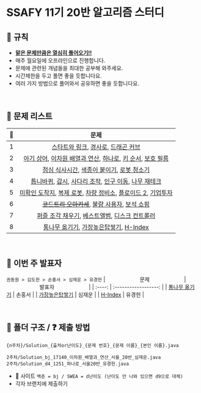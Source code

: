 # SSAFY 11기 20반 알고리즘 스터디

## 🙏 규칙
- <U>**맡은 문제만큼은 열심히 풀어오기!!**</U>
- 매주 월요일에 오프라인으로 진행합니다.
- 문제에 관련된 개념들을 최대한 공부해 와주세요.
- 시간제한을 두고 풀면 좋을 듯합니다요.
- 여러 가지 방법으로 풀어와서 공유하면 좋을 듯합니다요.

<br/>

## 📝 문제 리스트
| 🚩 | 문제 |
| :---- | :------------------: | 
| 1 |[스타트와 링크](https://www.acmicpc.net/problem/14889), [경사로](https://www.acmicpc.net/problem/14890), [드래곤 커브](https://www.acmicpc.net/problem/15685) |
| 2 |[아기 상어](https://www.acmicpc.net/problem/16236), [이차원 배열과 연산](https://www.acmicpc.net/problem/17140), [하나로](https://swexpertacademy.com/main/code/problem/problemDetail.do?contestProbId=AV15StKqAQkCFAYD&categoryId=AV15StKqAQkCFAYD&categoryType=CODE&problemTitle=%ED%95%98%EB%82%98%EB%A1%9C&orderBy=FIRST_REG_DATETIME&selectCodeLang=ALL&select-1=&pageSize=10&pageIndex=1), [키 순서](https://swexpertacademy.com/main/code/problem/problemDetail.do?contestProbId=AWXQsLWKd5cDFAUo&categoryId=AWXQsLWKd5cDFAUo&categoryType=CODE&problemTitle=%ED%82%A4+%EC%88%9C%EC%84%9C&orderBy=FIRST_REG_DATETIME&selectCodeLang=ALL&select-1=&pageSize=10&pageIndex=1), [보호 필름](https://swexpertacademy.com/main/code/problem/problemDetail.do?contestProbId=AV5V1SYKAaUDFAWu&categoryId=AV5V1SYKAaUDFAWu&categoryType=CODE&problemTitle=%EB%AA%A8%EC%9D%98&orderBy=FIRST_REG_DATETIME&selectCodeLang=ALL&select-1=&pageSize=30&pageIndex=1)|
| 3 |[점심 식사시간](https://swexpertacademy.com/main/code/problem/problemDetail.do?contestProbId=AV5-BEE6AK0DFAVl&categoryId=AV5-BEE6AK0DFAVl&categoryType=CODE&problemTitle=%EB%AA%A8%EC%9D%98&orderBy=FIRST_REG_DATETIME&selectCodeLang=ALL&select-1=&pageSize=30&pageIndex=1), [색종이 붙이기](https://www.acmicpc.net/problem/17136), [로봇 청소기](https://www.acmicpc.net/problem/14503)|
| 4 |[톱니바퀴](https://www.acmicpc.net/problem/14891), [감시](https://www.acmicpc.net/problem/15683), [사다리 조작](https://www.acmicpc.net/problem/15684), [인구 이동](https://www.acmicpc.net/problem/16234), [나무 재테크](https://www.acmicpc.net/problem/16235)|
| 5 |[미확인 도착지](https://www.acmicpc.net/problem/9370), [복제 로봇](https://www.acmicpc.net/problem/1944), [차량 정비소](https://swexpertacademy.com/main/code/problem/problemDetail.do?contestProbId=AV6c6bgaIuoDFAXy), [플로이드 2](https://www.acmicpc.net/problem/11780), [기업투자](https://www.acmicpc.net/problem/2662)|
| 6 |[~~코드트리 오마카세~~](https://www.codetree.ai/training-field/frequent-problems/problems/codetree-omakase/description?page=1&pageSize=20), [불량 사용자](https://school.programmers.co.kr/learn/courses/30/lessons/64064), [보석 쇼핑](https://school.programmers.co.kr/learn/courses/30/lessons/67258)|
| 7 |[퍼즐 조각 채우기](https://school.programmers.co.kr/learn/courses/30/lessons/84021), [베스트앨범](https://school.programmers.co.kr/learn/courses/30/lessons/42579), [디스크 컨트롤러](https://school.programmers.co.kr/learn/courses/30/lessons/42627)|
| 8 |[통나무 옮기기](https://www.acmicpc.net/problem/1938), [가장높은탑쌓기](https://www.acmicpc.net/problem/2655), [H-Index](https://school.programmers.co.kr/learn/courses/30/lessons/42747)|

<br/>

## 🙋 이번 주 발표자
`권동원 > 김도한 > 손홍서 > 심재운 > 유경헌`
| &nbsp;&nbsp;&nbsp;&nbsp;&nbsp;&nbsp;&nbsp;&nbsp;&nbsp;&nbsp;&nbsp;&nbsp;&nbsp;&nbsp;&nbsp;&nbsp;&nbsp;&nbsp;&nbsp;&nbsp;&nbsp;&nbsp;문제&nbsp;&nbsp;&nbsp;&nbsp;&nbsp;&nbsp;&nbsp;&nbsp;&nbsp;&nbsp;&nbsp;&nbsp;&nbsp;&nbsp;&nbsp;&nbsp;&nbsp;&nbsp;&nbsp;&nbsp;&nbsp;&nbsp; | &nbsp;&nbsp;&nbsp;&nbsp;&nbsp;&nbsp;&nbsp;&nbsp;&nbsp;&nbsp;&nbsp;&nbsp;&nbsp;&nbsp;&nbsp;&nbsp;&nbsp;&nbsp;&nbsp;&nbsp;&nbsp;&nbsp;발표자&nbsp;&nbsp;&nbsp;&nbsp;&nbsp;&nbsp;&nbsp;&nbsp;&nbsp;&nbsp;&nbsp;&nbsp;&nbsp;&nbsp;&nbsp;&nbsp;&nbsp;&nbsp;&nbsp;&nbsp;&nbsp;&nbsp; |
| :----: | :------------------: |
| [통나무 옮기기](https://www.acmicpc.net/problem/1938) | 손홍서 |
| [가장높은탑쌓기](https://www.acmicpc.net/problem/2655) | 심재운 |
| [H-Index](https://school.programmers.co.kr/learn/courses/30/lessons/42747) | 유경헌 |

<br/>

## 📂 폴더 구조 / ❓ 제출 방법
```
{n주차}/Solution_{출처or난이도}_{문제 번호}_{문제 이름}_{본인 이름}.java
```
``` 
2주차/Solution_bj_17140_이차원_배열과_연산_서울_20반_심재운.java
2주차/Solution_d4_1251_하나로_서울20반_유경헌.java
```
- 🗿 사이트 `백준 = bj / SWEA = d난이도 (난이도 안 나와 있으면 d9으로 대체)`
- 각자 브랜치에 제출하기
